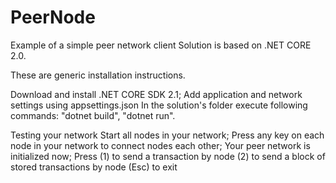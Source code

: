 # PeerNode
Example of a simple peer network client
Solution is based on .NET CORE 2.0.

These are generic installation instructions.

Download and install .NET CORE SDK 2.1;
Add application and network settings using appsettings.json
In the solution's folder execute following commands: "dotnet build", "dotnet run".

Testing your network
Start all nodes in your network;
Press any key on each node in your network to connect nodes each other;
Your peer network is initialized now;
Press (1) to send a transaction by node
      (2) to send a block of stored transactions by node
      (Esc) to exit

